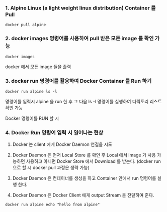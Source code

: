 ### 1. Alpine Linux (a light weight linux distribution) Container 를 Pull  

```
docker pull alpine
```

### 2. docker images 명령어를 사용하여 pull 받은 모든 image 를 확인 가능

```
docker images
```

docker 에서 모든 image 들을 출력

### 3. docker run 명령어를 활용하여 Docker Container 를 Run 하기

```
docker run alpine ls -l 
```

명령어를 입력시 alpine 을 run 한 후 그 다음 ls -l 명령어를 실행하여 디렉토리 리스트 확인 가능

Docker 명령어를 RUN 할 시  

### 4. Docker Run 명령어 입력 시 일어나는 현상

1. Docker 는 client 에게 Docker Daemon 연결을 시도

2. Docker Daemon 은 먼저 Local Store 를 확인 후 Local 에서 image 가 사용 가능하면 사용하고 아니면 Docker Store 에서 Download 를 받는다. (docker run 으로 할 시 docker pull 과정은 생략 가능)

3. Docker Daemon 은 컨테이너를 생성을 하고 Container 안에서 run 명령어를 실행 한다.

4. Docker Daemon 은 Docker Client 에게 output Stream 을 전달하여 준다.

```
docker run alpine echo "hello from alpine"
```



